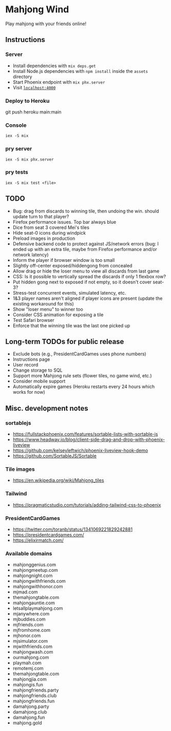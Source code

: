 # Mahjong Wind

Play mahjong with your friends online!

## Instructions

### Server
- Install dependencies with `mix deps.get`
- Install Node.js dependencies with `npm install` inside the `assets` directory
- Start Phoenix endpoint with `mix phx.server`
- Visit [`localhost:4000`](http://localhost:4000)

### Deploy to Heroku
git push heroku main:main

### Console
`iex -S mix`

### pry server
`iex -S mix phx.server`

### pry tests
`iex -S mix test <file>`

## TODO
- Bug: drag from discards to winning tile, then undoing the win. should update turn to that player?
- Firefox performance issues. Top bar always blue
- Dice from seat 3 covered Mei's tiles
- Hide seat-0 icons during windpick
- Preload images in production
- Defensive backend code to protect against JS/network errors (bug: I ended up with an extra tile, maybe from Firefox performance and/or network latency)
- Inform the player if browser window is too small
- Slightly off-center exposed/hiddengong from concealed
- Allow drag or hide the loser menu to view all discards from last game
- CSS: Is it possible to vertically spread the discards if only 1 flexbox row?
- Put hidden gong next to exposed if not empty, so it doesn't cover seat-3?
- Stress-test concurrent events, simulated latency, etc.
- 1&3 player names aren't aligned if player icons are present (update the existing workaround for this)
- Show "loser menu" to winner too
- Consider CSS animation for exposing a tile
- Test Safari browser
- Enforce that the winning tile was the last one picked up

## Long-term TODOs for public release
- Exclude bots (e.g., PresidentCardGames uses phone numbers)
- Instructions page
- User record
- Change storage to SQL
- Support more Mahjong rule sets (flower tiles, no game wind, etc.)
- Consider mobile support
- Automatically expire games (Heroku restarts every 24 hours which works for now)

## Misc. development notes

### sortablejs
- https://fullstackphoenix.com/features/sortable-lists-with-sortable-js
- https://www.headway.io/blog/client-side-drag-and-drop-with-phoenix-liveview
- https://github.com/kelseyleftwich/phoenix-liveview-hook-demo
- https://github.com/SortableJS/Sortable

### Tile images
- https://en.wikipedia.org/wiki/Mahjong_tiles

### Tailwind
- https://pragmaticstudio.com/tutorials/adding-tailwind-css-to-phoenix

### PresidentCardGames
- https://twitter.com/toranb/status/1341069221829242881
- https://presidentcardgames.com/
- https://elixirmatch.com/

### Available domains
- mahjonggenius.com
- mahjongmeetup.com
- mahjongnight.com
- mahjongwithfriends.com
- mahjongwithhonor.com
- mjmad.com
- themahjongtable.com
- mahjongauntie.com
- letsallplaymahjong.com
- mjanywhere.com
- mjbuddies.com
- mjfriends.com
- mjfromhome.com
- mjhonor.com
- mjsimulator.com
- mjwithfriends.com
- mahjongwash.com
- ourmahjong.com
- playmah.com
- remotemj.com
- themahjongtable.com
- mahjongjia.com
- mahjongis.fun
- mahjongfriends.party
- mahjongfriends.club
- mahjongfriends.fun
- damahjong.party
- damahjong.club
- damahjong.fun
- mahjong.gold
